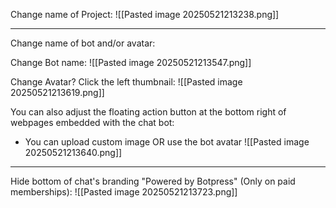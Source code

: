 
Change name of Project:
![[Pasted image 20250521213238.png]]

---

Change name of bot and/or avatar:

Change Bot name:
![[Pasted image 20250521213547.png]]

Change Avatar? Click the left thumbnail:
![[Pasted image 20250521213619.png]]


You can also adjust the floating action button at the bottom right of webpages embedded with the chat bot:
- You can upload custom image OR use the bot avatar
![[Pasted image 20250521213640.png]]


---

Hide bottom of chat's branding "Powered by Botpress" (Only on paid memberships):
![[Pasted image 20250521213723.png]]

